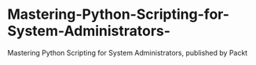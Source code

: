 # Mastering-Python-Scripting-for-System-Administrators-
Mastering Python Scripting for System Administrators, published by Packt
